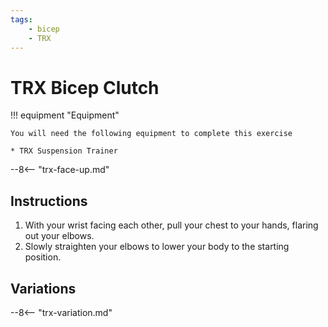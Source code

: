 ```yaml
---
tags:
    - bicep
    - TRX
---
```


# TRX Bicep Clutch

!!! equipment "Equipment"

    You will need the following equipment to complete this exercise
    
    * TRX Suspension Trainer

--8<-- "trx-face-up.md"

## Instructions

1. With your wrist facing each other, pull your chest to your hands, flaring out your elbows.
2. Slowly straighten your elbows to lower your body to the starting position.

## Variations

--8<-- "trx-variation.md"